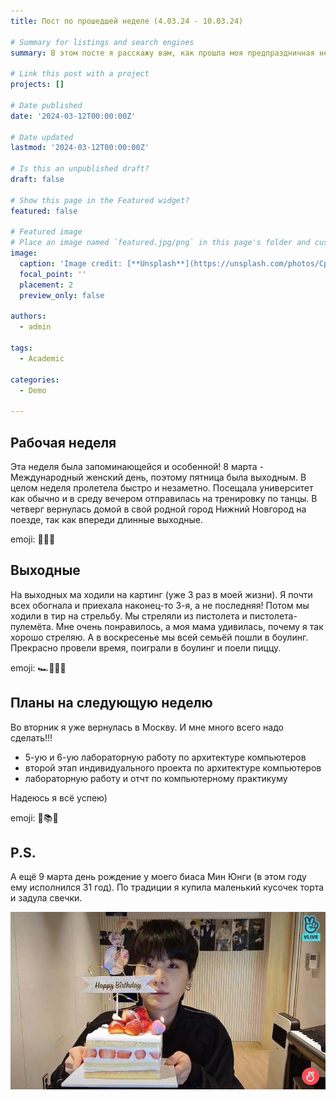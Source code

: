 ```yaml
---
title: Пост по прошедшей неделе (4.03.24 - 10.03.24)

# Summary for listings and search engines
summary: В этом посте я расскажу вам, как прошла моя предпраздничная неделя

# Link this post with a project
projects: []

# Date published
date: '2024-03-12T00:00:00Z'

# Date updated
lastmod: '2024-03-12T00:00:00Z'

# Is this an unpublished draft?
draft: false

# Show this page in the Featured widget?
featured: false

# Featured image
# Place an image named `featured.jpg/png` in this page's folder and customize its options here.
image:
  caption: 'Image credit: [**Unsplash**](https://unsplash.com/photos/CpkOjOcXdUY)'
  focal_point: ''
  placement: 2
  preview_only: false

authors:
  - admin

tags:
  - Academic

categories:
  - Demo

---
```


## Рабочая неделя

Эта неделя была запоминающейся и особенной! 8 марта - Международный женский день, поэтому пятница была выходным. В целом неделя пролетела быстро и незаметно. Посещала университет как обычно и в среду вечером отправилась на тренировку по танцы. В четверг вернулась домой в свой родной город Нижний Новгород на поезде, так как впереди длинные выходные.

emoji: 🌸🚂💃

## Выходные

На выходных ма ходили на картинг (уже 3 раз в моей жизни). Я почти всех обогнала и приехала наконец-то 3-я, а не последняя! Потом мы ходили в тир на стрельбу. Мы стреляли из пистолета и пистолета-пулемёта. Мне очень понравилось, а моя мама удивилась, почему я так хорошо стреляю. А в воскресенье мы всей семьёй пошли в боулинг. Прекрасно провели время, поиграли в боулинг и поели пиццу.

emoji: 🏎️🔫🎳🍕

## Планы на следующую неделю

Во вторник я уже вернулась в Москву. И мне много всего надо сделать!!!
- 5-ую и 6-ую лабораторную работу по архитектуре компьютеров
- второй этап индивидуального проекта по архитектуре компьютеров
- лабораторную работу и отчт по компьютерному практикуму

Надеюсь я всё успею)

emoji: 🌆📚✨

## P.S.

А ещё 9 марта день рождение у моего биаса Мин Юнги (в этом году ему исполнился 31 год). По традиции я купила маленький кусочек торта и задула свечки.

![Др Юнги](юнги.jpg)
